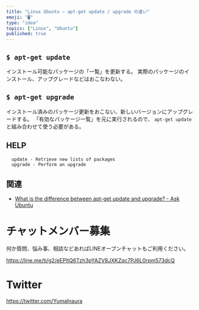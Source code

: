```yaml
---
title: "Linux Ubuntu — apt-get update / upgrade の違い"
emoji: "🖥"
type: "idea"
topics: ["Linux", "Ubuntu"]
published: true
---
```



## `$ apt-get update`

インストール可能なパッケージの「一覧」を更新する。
実際のパッケージのインストール、アップグレードなどはおこなわない。

## `$ apt-get upgrade`

インストール済みのパッケージ更新をおこない、新しいバージョンにアップグレードする。
「有効なパッケージ一覧」を元に実行されるので、 `apt-get update` と組み合わせて使う必要がある。

## HELP

```
  update - Retrieve new lists of packages
  upgrade - Perform an upgrade
```

## 関連

- [What is the difference between apt-get update and upgrade? - Ask Ubuntu](https://askubuntu.com/questions/94102/what-is-the-difference-between-apt-get-update-and-upgrade)








<!-- Update From Qiita API -->

# チャットメンバー募集


何か質問、悩み事、相談などあればLINEオープンチャットもご利用ください。

https://line.me/ti/g2/eEPltQ6Tzh3pYAZV8JXKZqc7PJ6L0rpm573dcQ





# Twitter


https://twitter.com/YumaInaura


<!-- Update From Qiita API -->


